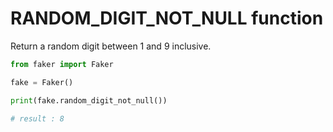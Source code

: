 # **RANDOM_DIGIT_NOT_NULL** function

Return a random digit between 1 and 9 inclusive.

```py
from faker import Faker

fake = Faker()

print(fake.random_digit_not_null())

# result : 8
```
